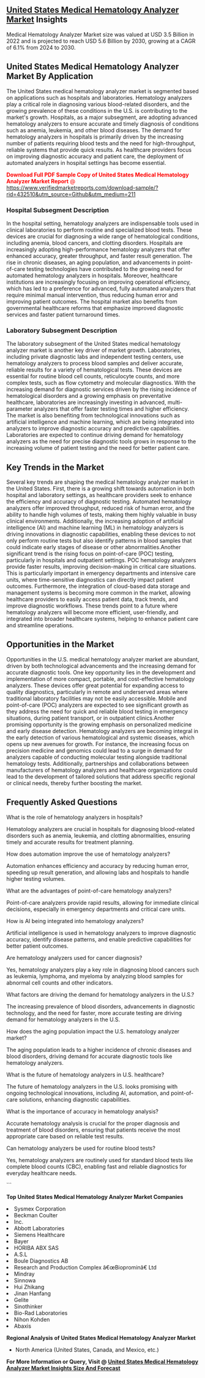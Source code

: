 <h2><a href="https://www.verifiedmarketreports.com/download-sample/?rid=432510&amp;utm_source=Github&amp;utm_medium=211" target="_blank">United States Medical Hematology Analyzer Market</a> Insights</h2><p>Medical Hematology Analyzer Market size was valued at USD 3.5 Billion in 2022 and is projected to reach USD 5.6 Billion by 2030, growing at a CAGR of 6.1% from 2024 to 2030.</p><p><h2>United States Medical Hematology Analyzer Market By Application</h2><p>The United States medical hematology analyzer market is segmented based on applications such as hospitals and laboratories. Hematology analyzers play a critical role in diagnosing various blood-related disorders, and the growing prevalence of these conditions in the U.S. is contributing to the market's growth. Hospitals, as a major subsegment, are adopting advanced hematology analyzers to ensure accurate and timely diagnosis of conditions such as anemia, leukemia, and other blood diseases. The demand for hematology analyzers in hospitals is primarily driven by the increasing number of patients requiring blood tests and the need for high-throughput, reliable systems that provide quick results. As healthcare providers focus on improving diagnostic accuracy and patient care, the deployment of automated analyzers in hospital settings has become essential.<p><span class=""><span style="color: #ff0000;"><strong>Download Full PDF Sample Copy of United States Medical Hematology Analyzer Market Report</strong> @ </span><a href="https://www.verifiedmarketreports.com/download-sample/?rid=432510&amp;utm_source=Github&amp;utm_medium=211" target="_blank">https://www.verifiedmarketreports.com/download-sample/?rid=432510&amp;utm_source=Github&amp;utm_medium=211</a></span></p></p><h3>Hospital Subsegment Description</h3><p>In the hospital setting, hematology analyzers are indispensable tools used in clinical laboratories to perform routine and specialized blood tests. These devices are crucial for diagnosing a wide range of hematological conditions, including anemia, blood cancers, and clotting disorders. Hospitals are increasingly adopting high-performance hematology analyzers that offer enhanced accuracy, greater throughput, and faster result generation. The rise in chronic diseases, an aging population, and advancements in point-of-care testing technologies have contributed to the growing need for automated hematology analyzers in hospitals. Moreover, healthcare institutions are increasingly focusing on improving operational efficiency, which has led to a preference for advanced, fully automated analyzers that require minimal manual intervention, thus reducing human error and improving patient outcomes. The hospital market also benefits from governmental healthcare reforms that emphasize improved diagnostic services and faster patient turnaround times.<h3>Laboratory Subsegment Description</h3><p>The laboratory subsegment of the United States medical hematology analyzer market is another key driver of market growth. Laboratories, including private diagnostic labs and independent testing centers, use hematology analyzers to process blood samples and deliver accurate, reliable results for a variety of hematological tests. These devices are essential for routine blood cell counts, reticulocyte counts, and more complex tests, such as flow cytometry and molecular diagnostics. With the increasing demand for diagnostic services driven by the rising incidence of hematological disorders and a growing emphasis on preventative healthcare, laboratories are increasingly investing in advanced, multi-parameter analyzers that offer faster testing times and higher efficiency. The market is also benefiting from technological innovations such as artificial intelligence and machine learning, which are being integrated into analyzers to improve diagnostic accuracy and predictive capabilities. Laboratories are expected to continue driving demand for hematology analyzers as the need for precise diagnostic tools grows in response to the increasing volume of patient testing and the need for better patient care.<h2>Key Trends in the Market</h2><p>Several key trends are shaping the medical hematology analyzer market in the United States. First, there is a growing shift towards automation in both hospital and laboratory settings, as healthcare providers seek to enhance the efficiency and accuracy of diagnostic testing. Automated hematology analyzers offer improved throughput, reduced risk of human error, and the ability to handle high volumes of tests, making them highly valuable in busy clinical environments. Additionally, the increasing adoption of artificial intelligence (AI) and machine learning (ML) in hematology analyzers is driving innovations in diagnostic capabilities, enabling these devices to not only perform routine tests but also identify patterns in blood samples that could indicate early stages of disease or other abnormalities.Another significant trend is the rising focus on point-of-care (POC) testing, particularly in hospitals and outpatient settings. POC hematology analyzers provide faster results, improving decision-making in critical care situations. This is particularly important in emergency departments and intensive care units, where time-sensitive diagnostics can directly impact patient outcomes. Furthermore, the integration of cloud-based data storage and management systems is becoming more common in the market, allowing healthcare providers to easily access patient data, track trends, and improve diagnostic workflows. These trends point to a future where hematology analyzers will become more efficient, user-friendly, and integrated into broader healthcare systems, helping to enhance patient care and streamline operations.<h2>Opportunities in the Market</h2><p>Opportunities in the U.S. medical hematology analyzer market are abundant, driven by both technological advancements and the increasing demand for accurate diagnostic tools. One key opportunity lies in the development and implementation of more compact, portable, and cost-effective hematology analyzers. These devices offer great potential for expanding access to quality diagnostics, particularly in remote and underserved areas where traditional laboratory facilities may not be easily accessible. Mobile and point-of-care (POC) analyzers are expected to see significant growth as they address the need for quick and reliable blood testing in emergency situations, during patient transport, or in outpatient clinics.Another promising opportunity is the growing emphasis on personalized medicine and early disease detection. Hematology analyzers are becoming integral in the early detection of various hematological and systemic diseases, which opens up new avenues for growth. For instance, the increasing focus on precision medicine and genomics could lead to a surge in demand for analyzers capable of conducting molecular testing alongside traditional hematology tests. Additionally, partnerships and collaborations between manufacturers of hematology analyzers and healthcare organizations could lead to the development of tailored solutions that address specific regional or clinical needs, thereby further boosting the market.<h2>Frequently Asked Questions</h2><p>What is the role of hematology analyzers in hospitals?</p><p>Hematology analyzers are crucial in hospitals for diagnosing blood-related disorders such as anemia, leukemia, and clotting abnormalities, ensuring timely and accurate results for treatment planning.</p><p>How does automation improve the use of hematology analyzers?</p><p>Automation enhances efficiency and accuracy by reducing human error, speeding up result generation, and allowing labs and hospitals to handle higher testing volumes.</p><p>What are the advantages of point-of-care hematology analyzers?</p><p>Point-of-care analyzers provide rapid results, allowing for immediate clinical decisions, especially in emergency departments and critical care units.</p><p>How is AI being integrated into hematology analyzers?</p><p>Artificial intelligence is used in hematology analyzers to improve diagnostic accuracy, identify disease patterns, and enable predictive capabilities for better patient outcomes.</p><p>Are hematology analyzers used for cancer diagnosis?</p><p>Yes, hematology analyzers play a key role in diagnosing blood cancers such as leukemia, lymphoma, and myeloma by analyzing blood samples for abnormal cell counts and other indicators.</p><p>What factors are driving the demand for hematology analyzers in the U.S.?</p><p>The increasing prevalence of blood disorders, advancements in diagnostic technology, and the need for faster, more accurate testing are driving demand for hematology analyzers in the U.S.</p><p>How does the aging population impact the U.S. hematology analyzer market?</p><p>The aging population leads to a higher incidence of chronic diseases and blood disorders, driving demand for accurate diagnostic tools like hematology analyzers.</p><p>What is the future of hematology analyzers in U.S. healthcare?</p><p>The future of hematology analyzers in the U.S. looks promising with ongoing technological innovations, including AI, automation, and point-of-care solutions, enhancing diagnostic capabilities.</p><p>What is the importance of accuracy in hematology analysis?</p><p>Accurate hematology analysis is crucial for the proper diagnosis and treatment of blood disorders, ensuring that patients receive the most appropriate care based on reliable test results.</p><p>Can hematology analyzers be used for routine blood tests?</p><p>Yes, hematology analyzers are routinely used for standard blood tests like complete blood counts (CBC), enabling fast and reliable diagnostics for everyday healthcare needs.</p>```</p><p><strong>Top United States Medical Hematology Analyzer Market Companies</strong></p><div data-test-id=""><p><li>Sysmex Corporation</li><li> Beckman Coulter</li><li> Inc.</li><li> Abbott Laboratories</li><li> Siemens Healthcare</li><li> Bayer</li><li> HORIBA ABX SAS</li><li> A.S.L</li><li> Boule Diagnostics AB</li><li> Research and Production Complex â€œBioprominâ€ Ltd</li><li> Mindray</li><li> Sinnowa</li><li> Hui Zhikang</li><li> Jinan Hanfang</li><li> Gelite</li><li> Sinothinker</li><li> Bio-Rad Laboratories</li><li> Nihon Kohden</li><li> Abaxis</li></p><div><strong>Regional Analysis of&nbsp;United States Medical Hematology Analyzer Market</strong></div><ul><li dir="ltr"><p dir="ltr">North America&nbsp;(United States, Canada, and Mexico, etc.)</p></li></ul><p><strong>For More Information or Query, Visit @&nbsp;</strong><strong><a href="https://www.verifiedmarketreports.com/product/medical-hematology-analyzer-market/?utm_source=Github&amp;utm_medium=211" target="_blank">United States Medical Hematology Analyzer Market Insights Size And Forecast</a></strong></p></div>
